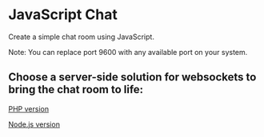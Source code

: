 # JavaScript Chat

Create a simple chat room using JavaScript.

Note:  You can replace port 9600 with any available port on your system.

## Choose a server-side solution for websockets to bring the chat room to life:

[PHP version](https://github.com/orangeable/php-websocket)

[Node.js version](https://github.com/orangeable/nodejs-websocket)
